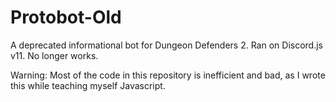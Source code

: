 # Protobot-Old
A deprecated informational bot for Dungeon Defenders 2. Ran on Discord.js v11. No longer works.

Warning: Most of the code in this repository is inefficient and bad, as I wrote this while teaching myself Javascript.
